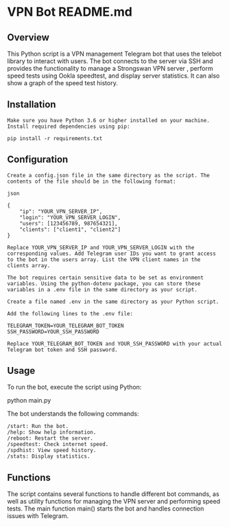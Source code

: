 # VPN Bot README.md

## Overview

This Python script is a VPN management Telegram bot that uses the telebot library to interact with users. The bot connects to the server via SSH and provides the functionality to manage a Strongswan VPN server , perform speed tests using Ookla speedtest, and display server statistics. It can also show a graph of the speed test history.

## Installation

    Make sure you have Python 3.6 or higher installed on your machine.
    Install required dependencies using pip:

    pip install -r requirements.txt

## Configuration

    Create a config.json file in the same directory as the script. The contents of the file should be in the following format:

    json

    {
        "ip": "YOUR_VPN_SERVER_IP",
        "login": "YOUR_VPN_SERVER_LOGIN",
        "users": [123456789, 987654321],
        "clients": ["client1", "client2"]
    }

    Replace YOUR_VPN_SERVER_IP and YOUR_VPN_SERVER_LOGIN with the corresponding values. Add Telegram user IDs you want to grant access to the bot in the users array. List the VPN client names in the clients array.

    The bot requires certain sensitive data to be set as environment variables. Using the python-dotenv package, you can store these variables in a .env file in the same directory as your script.

    Create a file named .env in the same directory as your Python script.

    Add the following lines to the .env file:

    TELEGRAM_TOKEN=YOUR_TELEGRAM_BOT_TOKEN
    SSH_PASSWORD=YOUR_SSH_PASSWORD

    Replace YOUR_TELEGRAM_BOT_TOKEN and YOUR_SSH_PASSWORD with your actual Telegram bot token and SSH password.

## Usage

To run the bot, execute the script using Python:

python main.py

The bot understands the following commands:

    /start: Run the bot.
    /help: Show help information.
    /reboot: Restart the server.
    /speedtest: Check internet speed.
    /spdhist: View speed history.
    /stats: Display statistics.

## Functions

The script contains several functions to handle different bot commands, as well as utility functions for managing the VPN server and performing speed tests. The main function main() starts the bot and handles connection issues with Telegram.
